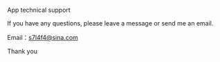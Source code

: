 App technical support

If you have any questions, please leave a message or send me an email.

Email：s7l4f4@sina.com

Thank you
